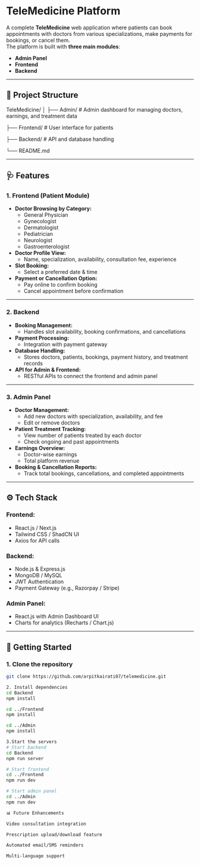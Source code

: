 # TeleMedicine Platform

A complete **TeleMedicine** web application where patients can book appointments with doctors from various specializations, make payments for bookings, or cancel them.  
The platform is built with **three main modules**:  
- **Admin Panel**
- **Frontend**
- **Backend**

---

## 📂 Project Structure

TeleMedicine/
│
├── Admin/ # Admin dashboard for managing doctors, earnings, and treatment data

├── Frontend/ # User interface for patients

├── Backend/ # API and database handling

└── README.md


---

## 🩺 Features

### 1. **Frontend (Patient Module)**
- **Doctor Browsing by Category:**
  - General Physician
  - Gynecologist
  - Dermatologist
  - Pediatrician
  - Neurologist
  - Gastroenterologist
- **Doctor Profile View:**
  - Name, specialization, availability, consultation fee, experience
- **Slot Booking:**
  - Select a preferred date & time
- **Payment or Cancellation Option:**
  - Pay online to confirm booking
  - Cancel appointment before confirmation

---

### 2. **Backend**
- **Booking Management:**
  - Handles slot availability, booking confirmations, and cancellations
- **Payment Processing:**
  - Integration with payment gateway
- **Database Handling:**
  - Stores doctors, patients, bookings, payment history, and treatment records
- **API for Admin & Frontend:**
  - RESTful APIs to connect the frontend and admin panel

---

### 3. **Admin Panel**
- **Doctor Management:**
  - Add new doctors with specialization, availability, and fee
  - Edit or remove doctors
- **Patient Treatment Tracking:**
  - View number of patients treated by each doctor
  - Check ongoing and past appointments
- **Earnings Overview:**
  - Doctor-wise earnings
  - Total platform revenue
- **Booking & Cancellation Reports:**
  - Track total bookings, cancellations, and completed appointments

---

## ⚙️ Tech Stack

### **Frontend:**
- React.js / Next.js
- Tailwind CSS / ShadCN UI
- Axios for API calls

### **Backend:**
- Node.js & Express.js
- MongoDB / MySQL
- JWT Authentication
- Payment Gateway (e.g., Razorpay / Stripe)

### **Admin Panel:**
- React.js with Admin Dashboard UI
- Charts for analytics (Recharts / Chart.js)

---

## 🚀 Getting Started

### **1. Clone the repository**
```bash
git clone https://github.com/arpitkairati07/telemedicine.git

2. Install dependencies
cd Backend
npm install

cd ../Frontend
npm install

cd ../Admin
npm install

3.Start the servers
# Start backend
cd Backend
npm run server

# Start frontend
cd ../Frontend
npm run dev

# Start admin panel
cd ../Admin
npm run dev

📊 Future Enhancements

Video consultation integration

Prescription upload/download feature

Automated email/SMS reminders

Multi-language support



